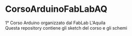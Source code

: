 # CorsoArduinoFabLabAQ
1° Corso Arduino organizzato dal FabLab L'Aquila
<br>Questa repository contiene gli sketch del corso e gli schemi
